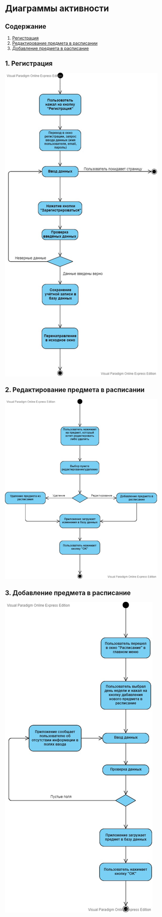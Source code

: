 # Диаграммы активности

## Содержание 
1. [Регистрация](#register) 
2. [Редактирование предмета в расписании](#edit) 
3. [Добавление предмета в расписание](#add) 

<a name="register"> 

## 1. Регистрация

![Регистрация](../Activity/diagrams/Register_diagram.jpg)

<a name="edit"> 

## 2. Редактирование предмета в расписании

![Редактирование предмета в расписании](../Activity/diagrams/edit_item_diagram.jpg)

<a name="add"> 

## 3. Добавление предмета в расписание

![Добавление предмета в расписание](../Activity/diagrams/add_item_diagram.jpg)